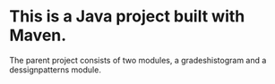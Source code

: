 # This is a Java project built with Maven. 
The parent project consists of two modules, a gradeshistogram and a dessignpatterns module.

